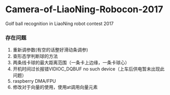 # Camera-of-LiaoNing-Robocon-2017
Golf ball recognition in LiaoNing robot contest 2017



### 存在问题

1. 重新调参数(有空的话整好滑动条调参)
2. 查形态学判断球的方法
3. 两条线卡球的最大距离范围（一条卡上边缘，一条卡球心）
4. 开机时间过长报错VIDIOC_DQBUF no such device（上车后供电暂未出现此问题）
5. raspberry DMA/FPU
6. 修改对于向量的使用，使用at调用向量元素

